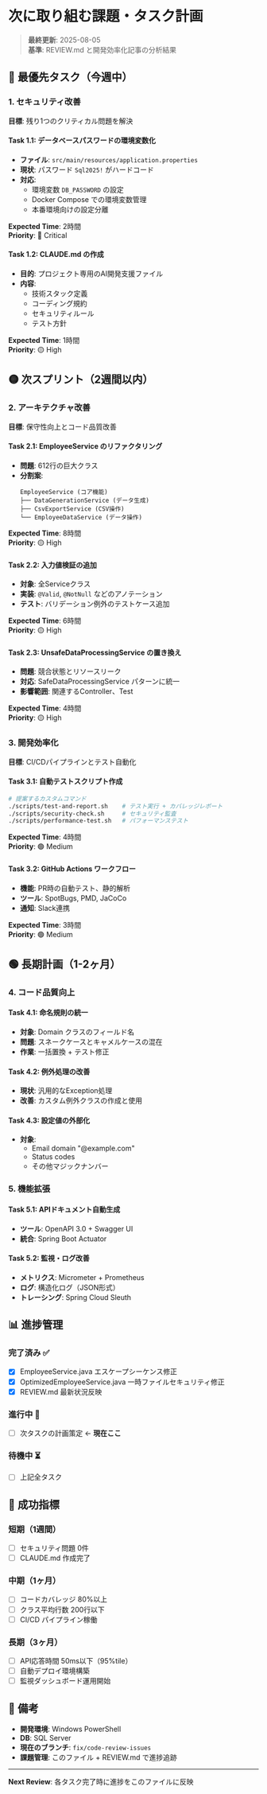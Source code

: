 # 次に取り組む課題・タスク計画

> **最終更新**: 2025-08-05  
> **基準**: REVIEW.md と開発効率化記事の分析結果

## 🔴 **最優先タスク（今週中）**

### 1. セキュリティ改善
**目標**: 残り1つのクリティカル問題を解決

#### Task 1.1: データベースパスワードの環境変数化
- **ファイル**: `src/main/resources/application.properties`
- **現状**: パスワード `Sql2025!` がハードコード
- **対応**: 
  - 環境変数 `DB_PASSWORD` の設定
  - Docker Compose での環境変数管理
  - 本番環境向けの設定分離

**Expected Time**: 2時間  
**Priority**: 🔴 Critical

#### Task 1.2: CLAUDE.md の作成
- **目的**: プロジェクト専用のAI開発支援ファイル
- **内容**:
  - 技術スタック定義
  - コーディング規約
  - セキュリティルール
  - テスト方針

**Expected Time**: 1時間  
**Priority**: 🟡 High

## 🟡 **次スプリント（2週間以内）**

### 2. アーキテクチャ改善
**目標**: 保守性向上とコード品質改善

#### Task 2.1: EmployeeService のリファクタリング
- **問題**: 612行の巨大クラス
- **分割案**:
  ```
  EmployeeService (コア機能)
  ├── DataGenerationService (データ生成)
  ├── CsvExportService (CSV操作)
  └── EmployeeDataService (データ操作)
  ```

**Expected Time**: 8時間  
**Priority**: 🟡 High

#### Task 2.2: 入力値検証の追加
- **対象**: 全Serviceクラス
- **実装**: `@Valid`, `@NotNull` などのアノテーション
- **テスト**: バリデーション例外のテストケース追加

**Expected Time**: 6時間  
**Priority**: 🟡 High

#### Task 2.3: UnsafeDataProcessingService の置き換え
- **問題**: 競合状態とリソースリーク
- **対応**: SafeDataProcessingService パターンに統一
- **影響範囲**: 関連するController、Test

**Expected Time**: 4時間  
**Priority**: 🟡 High

### 3. 開発効率化
**目標**: CI/CDパイプラインとテスト自動化

#### Task 3.1: 自動テストスクリプト作成
```bash
# 提案するカスタムコマンド
./scripts/test-and-report.sh    # テスト実行 + カバレッジレポート
./scripts/security-check.sh     # セキュリティ監査
./scripts/performance-test.sh   # パフォーマンステスト
```

**Expected Time**: 4時間  
**Priority**: 🟢 Medium

#### Task 3.2: GitHub Actions ワークフロー
- **機能**: PR時の自動テスト、静的解析
- **ツール**: SpotBugs, PMD, JaCoCo
- **通知**: Slack連携

**Expected Time**: 3時間  
**Priority**: 🟢 Medium

## 🟢 **長期計画（1-2ヶ月）**

### 4. コード品質向上
#### Task 4.1: 命名規則の統一
- **対象**: Domain クラスのフィールド名
- **問題**: スネークケースとキャメルケースの混在
- **作業**: 一括置換 + テスト修正

#### Task 4.2: 例外処理の改善
- **現状**: 汎用的なException処理
- **改善**: カスタム例外クラスの作成と使用

#### Task 4.3: 設定値の外部化
- **対象**: 
  - Email domain "@example.com"
  - Status codes
  - その他マジックナンバー

### 5. 機能拡張
#### Task 5.1: APIドキュメント自動生成
- **ツール**: OpenAPI 3.0 + Swagger UI
- **統合**: Spring Boot Actuator

#### Task 5.2: 監視・ログ改善
- **メトリクス**: Micrometer + Prometheus
- **ログ**: 構造化ログ（JSON形式）
- **トレーシング**: Spring Cloud Sleuth

## 📊 **進捗管理**

### 完了済み ✅
- [x] EmployeeService.java エスケープシーケンス修正
- [x] OptimizedEmployeeService.java 一時ファイルセキュリティ修正
- [x] REVIEW.md 最新状況反映

### 進行中 🔄
- [ ] 次タスクの計画策定 ← **現在ここ**

### 待機中 ⏳
- [ ] 上記全タスク

## 🎯 **成功指標**

### 短期（1週間）
- [ ] セキュリティ問題 0件
- [ ] CLAUDE.md 作成完了

### 中期（1ヶ月）
- [ ] コードカバレッジ 80%以上
- [ ] クラス平均行数 200行以下
- [ ] CI/CD パイプライン稼働

### 長期（3ヶ月）
- [ ] API応答時間 50ms以下（95%tile）
- [ ] 自動デプロイ環境構築
- [ ] 監視ダッシュボード運用開始

## 📝 **備考**

- **開発環境**: Windows PowerShell
- **DB**: SQL Server
- **現在のブランチ**: `fix/code-review-issues`
- **課題管理**: このファイル + REVIEW.md で進捗追跡

---

**Next Review**: 各タスク完了時に進捗をこのファイルに反映